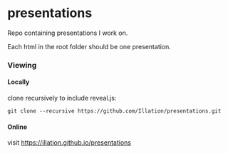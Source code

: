 # presentations

Repo containing presentations I work on.

Each html in the root folder should be one presentation.

### Viewing

#### Locally
clone recursively to include reveal.js:
~~~~
git clone --recursive https://github.com/Illation/presentations.git
~~~~

#### Online
visit https://illation.github.io/presentations
